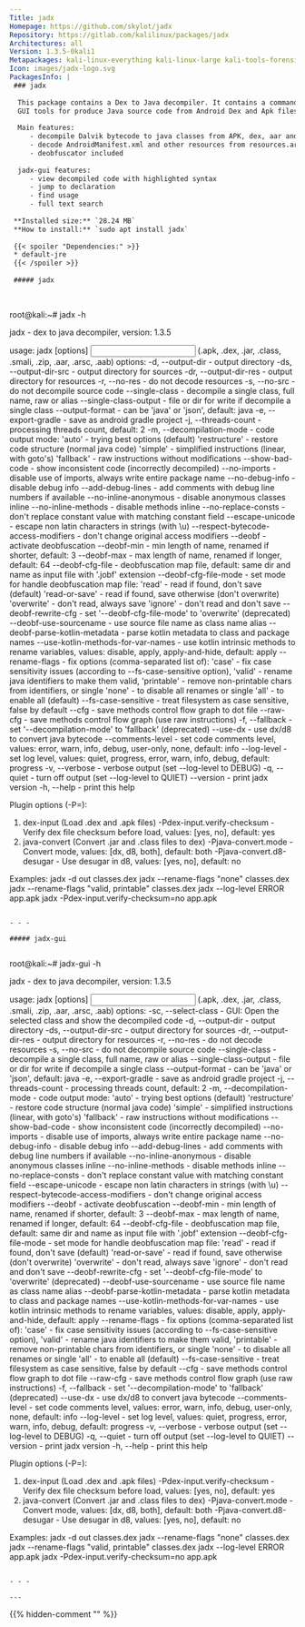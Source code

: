 ```yaml
---
Title: jadx
Homepage: https://github.com/skylot/jadx
Repository: https://gitlab.com/kalilinux/packages/jadx
Architectures: all
Version: 1.3.5-0kali1
Metapackages: kali-linux-everything kali-linux-large kali-tools-forensics kali-tools-reverse-engineering 
Icon: images/jadx-logo.svg
PackagesInfo: |
 ### jadx
 
  This package contains a Dex to Java decompiler. It contains a command line and
  GUI tools for produce Java source code from Android Dex and Apk files.
   
  Main features:
     - decompile Dalvik bytecode to java classes from APK, dex, aar and zip files
     - decode AndroidManifest.xml and other resources from resources.arsc
     - deobfuscator included
   
  jadx-gui features:
     - view decompiled code with highlighted syntax
     - jump to declaration
     - find usage
     - full text search
 
 **Installed size:** `28.24 MB`  
 **How to install:** `sudo apt install jadx`  
 
 {{< spoiler "Dependencies:" >}}
 * default-jre
 {{< /spoiler >}}
 
 ##### jadx
 
 
 ```
 root@kali:~# jadx -h
 
 jadx - dex to java decompiler, version: 1.3.5
 
 usage: jadx [options] <input files> (.apk, .dex, .jar, .class, .smali, .zip, .aar, .arsc, .aab)
 options:
   -d, --output-dir                    - output directory
   -ds, --output-dir-src               - output directory for sources
   -dr, --output-dir-res               - output directory for resources
   -r, --no-res                        - do not decode resources
   -s, --no-src                        - do not decompile source code
   --single-class                      - decompile a single class, full name, raw or alias
   --single-class-output               - file or dir for write if decompile a single class
   --output-format                     - can be 'java' or 'json', default: java
   -e, --export-gradle                 - save as android gradle project
   -j, --threads-count                 - processing threads count, default: 2
   -m, --decompilation-mode            - code output mode:
                                          'auto' - trying best options (default)
                                          'restructure' - restore code structure (normal java code)
                                          'simple' - simplified instructions (linear, with goto's)
                                          'fallback' - raw instructions without modifications
   --show-bad-code                     - show inconsistent code (incorrectly decompiled)
   --no-imports                        - disable use of imports, always write entire package name
   --no-debug-info                     - disable debug info
   --add-debug-lines                   - add comments with debug line numbers if available
   --no-inline-anonymous               - disable anonymous classes inline
   --no-inline-methods                 - disable methods inline
   --no-replace-consts                 - don't replace constant value with matching constant field
   --escape-unicode                    - escape non latin characters in strings (with \u)
   --respect-bytecode-access-modifiers - don't change original access modifiers
   --deobf                             - activate deobfuscation
   --deobf-min                         - min length of name, renamed if shorter, default: 3
   --deobf-max                         - max length of name, renamed if longer, default: 64
   --deobf-cfg-file                    - deobfuscation map file, default: same dir and name as input file with '.jobf' extension
   --deobf-cfg-file-mode               - set mode for handle deobfuscation map file:
                                          'read' - read if found, don't save (default)
                                          'read-or-save' - read if found, save otherwise (don't overwrite)
                                          'overwrite' - don't read, always save
                                          'ignore' - don't read and don't save
   --deobf-rewrite-cfg                 - set '--deobf-cfg-file-mode' to 'overwrite' (deprecated)
   --deobf-use-sourcename              - use source file name as class name alias
   --deobf-parse-kotlin-metadata       - parse kotlin metadata to class and package names
   --use-kotlin-methods-for-var-names  - use kotlin intrinsic methods to rename variables, values: disable, apply, apply-and-hide, default: apply
   --rename-flags                      - fix options (comma-separated list of):
                                          'case' - fix case sensitivity issues (according to --fs-case-sensitive option),
                                          'valid' - rename java identifiers to make them valid,
                                          'printable' - remove non-printable chars from identifiers,
                                         or single 'none' - to disable all renames
                                         or single 'all' - to enable all (default)
   --fs-case-sensitive                 - treat filesystem as case sensitive, false by default
   --cfg                               - save methods control flow graph to dot file
   --raw-cfg                           - save methods control flow graph (use raw instructions)
   -f, --fallback                      - set '--decompilation-mode' to 'fallback' (deprecated)
   --use-dx                            - use dx/d8 to convert java bytecode
   --comments-level                    - set code comments level, values: error, warn, info, debug, user-only, none, default: info
   --log-level                         - set log level, values: quiet, progress, error, warn, info, debug, default: progress
   -v, --verbose                       - verbose output (set --log-level to DEBUG)
   -q, --quiet                         - turn off output (set --log-level to QUIET)
   --version                           - print jadx version
   -h, --help                          - print this help
 
 Plugin options (-P<name>=<value>):
   1) dex-input (Load .dex and .apk files) 
     -Pdex-input.verify-checksum       - Verify dex file checksum before load, values: [yes, no], default: yes
   2) java-convert (Convert .jar and .class files to dex) 
     -Pjava-convert.mode               - Convert mode, values: [dx, d8, both], default: both
     -Pjava-convert.d8-desugar         - Use desugar in d8, values: [yes, no], default: no
 
 Examples:
   jadx -d out classes.dex
   jadx --rename-flags "none" classes.dex
   jadx --rename-flags "valid, printable" classes.dex
   jadx --log-level ERROR app.apk
   jadx -Pdex-input.verify-checksum=no app.apk
 ```
 
 - - -
 
 ##### jadx-gui
 
 
 ```
 root@kali:~# jadx-gui -h
 
 jadx - dex to java decompiler, version: 1.3.5
 
 usage: jadx [options] <input files> (.apk, .dex, .jar, .class, .smali, .zip, .aar, .arsc, .aab)
 options:
   -sc, --select-class                 - GUI: Open the selected class and show the decompiled code
   -d, --output-dir                    - output directory
   -ds, --output-dir-src               - output directory for sources
   -dr, --output-dir-res               - output directory for resources
   -r, --no-res                        - do not decode resources
   -s, --no-src                        - do not decompile source code
   --single-class                      - decompile a single class, full name, raw or alias
   --single-class-output               - file or dir for write if decompile a single class
   --output-format                     - can be 'java' or 'json', default: java
   -e, --export-gradle                 - save as android gradle project
   -j, --threads-count                 - processing threads count, default: 2
   -m, --decompilation-mode            - code output mode:
                                          'auto' - trying best options (default)
                                          'restructure' - restore code structure (normal java code)
                                          'simple' - simplified instructions (linear, with goto's)
                                          'fallback' - raw instructions without modifications
   --show-bad-code                     - show inconsistent code (incorrectly decompiled)
   --no-imports                        - disable use of imports, always write entire package name
   --no-debug-info                     - disable debug info
   --add-debug-lines                   - add comments with debug line numbers if available
   --no-inline-anonymous               - disable anonymous classes inline
   --no-inline-methods                 - disable methods inline
   --no-replace-consts                 - don't replace constant value with matching constant field
   --escape-unicode                    - escape non latin characters in strings (with \u)
   --respect-bytecode-access-modifiers - don't change original access modifiers
   --deobf                             - activate deobfuscation
   --deobf-min                         - min length of name, renamed if shorter, default: 3
   --deobf-max                         - max length of name, renamed if longer, default: 64
   --deobf-cfg-file                    - deobfuscation map file, default: same dir and name as input file with '.jobf' extension
   --deobf-cfg-file-mode               - set mode for handle deobfuscation map file:
                                          'read' - read if found, don't save (default)
                                          'read-or-save' - read if found, save otherwise (don't overwrite)
                                          'overwrite' - don't read, always save
                                          'ignore' - don't read and don't save
   --deobf-rewrite-cfg                 - set '--deobf-cfg-file-mode' to 'overwrite' (deprecated)
   --deobf-use-sourcename              - use source file name as class name alias
   --deobf-parse-kotlin-metadata       - parse kotlin metadata to class and package names
   --use-kotlin-methods-for-var-names  - use kotlin intrinsic methods to rename variables, values: disable, apply, apply-and-hide, default: apply
   --rename-flags                      - fix options (comma-separated list of):
                                          'case' - fix case sensitivity issues (according to --fs-case-sensitive option),
                                          'valid' - rename java identifiers to make them valid,
                                          'printable' - remove non-printable chars from identifiers,
                                         or single 'none' - to disable all renames
                                         or single 'all' - to enable all (default)
   --fs-case-sensitive                 - treat filesystem as case sensitive, false by default
   --cfg                               - save methods control flow graph to dot file
   --raw-cfg                           - save methods control flow graph (use raw instructions)
   -f, --fallback                      - set '--decompilation-mode' to 'fallback' (deprecated)
   --use-dx                            - use dx/d8 to convert java bytecode
   --comments-level                    - set code comments level, values: error, warn, info, debug, user-only, none, default: info
   --log-level                         - set log level, values: quiet, progress, error, warn, info, debug, default: progress
   -v, --verbose                       - verbose output (set --log-level to DEBUG)
   -q, --quiet                         - turn off output (set --log-level to QUIET)
   --version                           - print jadx version
   -h, --help                          - print this help
 
 Plugin options (-P<name>=<value>):
   1) dex-input (Load .dex and .apk files) 
     -Pdex-input.verify-checksum       - Verify dex file checksum before load, values: [yes, no], default: yes
   2) java-convert (Convert .jar and .class files to dex) 
     -Pjava-convert.mode               - Convert mode, values: [dx, d8, both], default: both
     -Pjava-convert.d8-desugar         - Use desugar in d8, values: [yes, no], default: no
 
 Examples:
   jadx -d out classes.dex
   jadx --rename-flags "none" classes.dex
   jadx --rename-flags "valid, printable" classes.dex
   jadx --log-level ERROR app.apk
   jadx -Pdex-input.verify-checksum=no app.apk
 ```
 
 - - -
 
---
```

{{% hidden-comment "<!--Do not edit anything above this line-->" %}}
